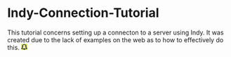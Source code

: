 # Indy-Connection-Tutorial

This tutorial concerns setting up a connecton to a server using Indy.  It was created due to the lack of examples on the web as to how to effectively do this.
![Screenshot](/image/bell.png)
